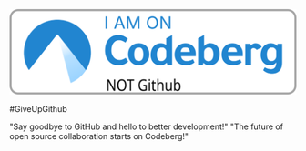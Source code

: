 ![I am on Codeberg, Not Github](Untitled.svg)

#GiveUpGithub

"Say goodbye to GitHub and hello to better development!"
"The future of open source collaboration starts on Codeberg!"
